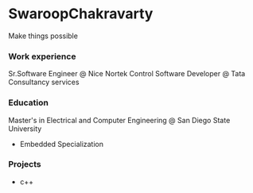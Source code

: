 # SwaroopChakravarty
Make things possible 

### Work experience
Sr.Software Engineer @ Nice Nortek Control
Software Developer @ Tata Consultancy services
### Education
Master's in Electrical and Computer Engineering @ San Diego State University
  - Embedded Specialization

### Projects
  - c++
